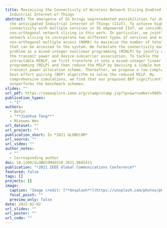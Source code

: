 ```yaml
---
title: Maximizing the Connectivity of Wireless Network Slicing Enabled
  Industrial Internet-of-Things
abstract: The emergence of 5G brings unprecedented possibilities for deploying
  the anticipated Industrial Internet of Things (IIoT). To achieve high density
  connectivity with multiple services in 5G empowered IIoT, we consider the
  non-orthogonal network slicing in this work. In particular, we jointly utilize
  network slicing to incorporate two different types of services and exploit
  non-orthogonal multiple access (NOMA) to maximize the number of total devices
  that can be accessed to the system. We formulate the connectivity maximization
  problem as a mixed-integer nonlinear programming (MINLP) by jointly optimizing
  the transmit power and device-subcarrier association. To tackle the
  intractable MINLP, we first transform it into a mixed-integer linear
  programming (MILP) and then reduce the MILP by devising a simple but effective
  transmit power allocation scheme. Thereafter, we propose a low-complexity
  best-effort pairing (BEP) algorithm to solve the reduced MILP. By
  comprehensive simulations, we find that our proposed BEP significantly
  outperforms the benchmark schemes.
slides: ""
url_pdf: https://ieeexplore.ieee.org/stamp/stamp.jsp?tp=&arnumber=9685411
publication_types:
  - "1"
authors:
  - BoYin
  - "**Jianhua Tang**"
  - Miaowen Wen
url_dataset: ""
url_project: ""
publication_short: In *2021 GLOBECOM*
url_source: ""
url_video: ""
author_notes:
  - ""
  - Corresponding author
doi: 10.1109/GLOBECOM46510.2021.9685411
publication: "*2021 IEEE Global Communications Conference*"
featured: false
tags: []
projects: []
image:
  caption: "Image credit: [**Unsplash**](https://unsplash.com/photos/pLCdAaMFLTE)"
  focal_point: ""
  preview_only: false
date: 2022-02-02
url_slides: ""
url_poster: ""
url_code: ""
---
```

